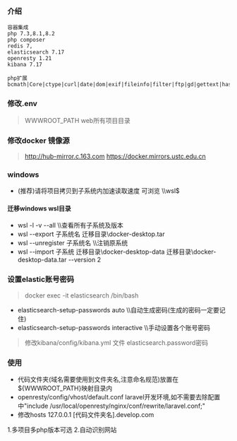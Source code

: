 ### 介绍
    容器集成
    php 7.3,8.1,8.2
    php composer
    redis 7,
    elasticsearch 7.17
    openresty 1.21
    kibana 7.17

```
php扩展
bcmath|Core|ctype|curl|date|dom|exif|fileinfo|filter|ftp|gd|gettext|hash|iconv|intl|json|libxml|mbstring|mysqli|mysqlnd|openssl|pcntl|pcre|PDO|pdo_mysql|pdo_sqlite|Phar|posix|readline|redis|Reflection|session|shmop|SimpleXML|soap|sockets|sodium|SPL|sqlite3|standard|swoole|sysvmsg|sysvsem|sysvshm|tokenizer|xlswriter|xml|xmlreader|xmlwriter|zip|zlib
```
    
### 修改.env
> WWWROOT_PATH web所有项目目录

### 修改docker 镜像源
>    http://hub-mirror.c.163.com https://docker.mirrors.ustc.edu.cn

### windows
- (推荐)请将项目拷贝到子系统内加速读取速度  可浏览 \\\wsl$
  
#### 迁移windows wsl目录
- wsl -l -v --all \\\查看所有子系统及版本
- wsl --export 子系统名 迁移目录\docker-desktop.tar
- wsl --unregister 子系统名 \\\注销原系统
- wsl --import 子系统 迁移目录\docker-desktop-data 迁移目录\docker-desktop-data.tar --version 2

### 设置elastic账号密码
> docker exec -it elasticsearch /bin/bash
- elasticsearch-setup-passwords auto   \\\自动生成密码(生成的密码一定要记住)
- elasticsearch-setup-passwords interactive \\\手动设置各个账号密码

> 修改kibana/config/kibana.yml 文件 elasticsearch.password密码

### 使用
- 代码文件夹(域名需要使用到文件夹名,注意命名规范)放置在${WWWROOT_PATH}映射目录内
- openresty/config/vhost/default.conf laravel开发环境,如不需要去除配置中"include /usr/local/openresty/nginx/conf/rewrite/laravel.conf;"
- 修改hosts 127.0.0.1 [代码文件夹名].develop.com


1.多项目多php版本可选
2.自动识别网站